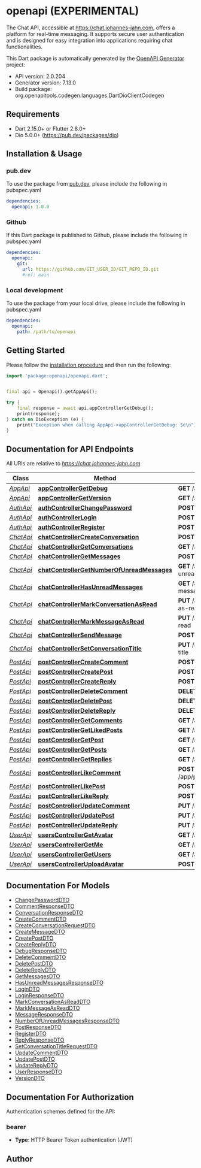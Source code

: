 # openapi (EXPERIMENTAL)
The Chat API, accessible at https://chat.johannes-jahn.com, offers a platform for real-time messaging. It supports secure user authentication and is designed for easy integration into applications requiring chat functionalities.

This Dart package is automatically generated by the [OpenAPI Generator](https://openapi-generator.tech) project:

- API version: 2.0.204
- Generator version: 7.13.0
- Build package: org.openapitools.codegen.languages.DartDioClientCodegen

## Requirements

* Dart 2.15.0+ or Flutter 2.8.0+
* Dio 5.0.0+ (https://pub.dev/packages/dio)

## Installation & Usage

### pub.dev
To use the package from [pub.dev](https://pub.dev), please include the following in pubspec.yaml
```yaml
dependencies:
  openapi: 1.0.0
```

### Github
If this Dart package is published to Github, please include the following in pubspec.yaml
```yaml
dependencies:
  openapi:
    git:
      url: https://github.com/GIT_USER_ID/GIT_REPO_ID.git
      #ref: main
```

### Local development
To use the package from your local drive, please include the following in pubspec.yaml
```yaml
dependencies:
  openapi:
    path: /path/to/openapi
```

## Getting Started

Please follow the [installation procedure](#installation--usage) and then run the following:

```dart
import 'package:openapi/openapi.dart';


final api = Openapi().getAppApi();

try {
    final response = await api.appControllerGetDebug();
    print(response);
} catch on DioException (e) {
    print("Exception when calling AppApi->appControllerGetDebug: $e\n");
}

```

## Documentation for API Endpoints

All URIs are relative to *https://chat.johannes-jahn.com*

Class | Method | HTTP request | Description
------------ | ------------- | ------------- | -------------
[*AppApi*](doc/AppApi.md) | [**appControllerGetDebug**](doc/AppApi.md#appcontrollergetdebug) | **GET** /app/debug | 
[*AppApi*](doc/AppApi.md) | [**appControllerGetVersion**](doc/AppApi.md#appcontrollergetversion) | **GET** /app/version | 
[*AuthApi*](doc/AuthApi.md) | [**authControllerChangePassword**](doc/AuthApi.md#authcontrollerchangepassword) | **POST** /app/auth/change-password | 
[*AuthApi*](doc/AuthApi.md) | [**authControllerLogin**](doc/AuthApi.md#authcontrollerlogin) | **POST** /app/auth/login | 
[*AuthApi*](doc/AuthApi.md) | [**authControllerRegister**](doc/AuthApi.md#authcontrollerregister) | **POST** /app/auth/register | 
[*ChatApi*](doc/ChatApi.md) | [**chatControllerCreateConversation**](doc/ChatApi.md#chatcontrollercreateconversation) | **POST** /app/chat/create-conversation | 
[*ChatApi*](doc/ChatApi.md) | [**chatControllerGetConversations**](doc/ChatApi.md#chatcontrollergetconversations) | **GET** /app/chat/get-conversations | 
[*ChatApi*](doc/ChatApi.md) | [**chatControllerGetMessages**](doc/ChatApi.md#chatcontrollergetmessages) | **POST** /app/chat/get-messages | 
[*ChatApi*](doc/ChatApi.md) | [**chatControllerGetNumberOfUnreadMessages**](doc/ChatApi.md#chatcontrollergetnumberofunreadmessages) | **GET** /app/chat/get-number-of-unread-messages | 
[*ChatApi*](doc/ChatApi.md) | [**chatControllerHasUnreadMessages**](doc/ChatApi.md#chatcontrollerhasunreadmessages) | **GET** /app/chat/has-unread-messages | 
[*ChatApi*](doc/ChatApi.md) | [**chatControllerMarkConversationAsRead**](doc/ChatApi.md#chatcontrollermarkconversationasread) | **PUT** /app/chat/mark-conversation-as-read | 
[*ChatApi*](doc/ChatApi.md) | [**chatControllerMarkMessageAsRead**](doc/ChatApi.md#chatcontrollermarkmessageasread) | **PUT** /app/chat/mark-message-as-read | 
[*ChatApi*](doc/ChatApi.md) | [**chatControllerSendMessage**](doc/ChatApi.md#chatcontrollersendmessage) | **POST** /app/chat/send-message | 
[*ChatApi*](doc/ChatApi.md) | [**chatControllerSetConversationTitle**](doc/ChatApi.md#chatcontrollersetconversationtitle) | **PUT** /app/chat/set-conversation-title | 
[*PostApi*](doc/PostApi.md) | [**postControllerCreateComment**](doc/PostApi.md#postcontrollercreatecomment) | **POST** /app/post/comment | 
[*PostApi*](doc/PostApi.md) | [**postControllerCreatePost**](doc/PostApi.md#postcontrollercreatepost) | **POST** /app/post | 
[*PostApi*](doc/PostApi.md) | [**postControllerCreateReply**](doc/PostApi.md#postcontrollercreatereply) | **POST** /app/post/reply | 
[*PostApi*](doc/PostApi.md) | [**postControllerDeleteComment**](doc/PostApi.md#postcontrollerdeletecomment) | **DELETE** /app/post/comment | 
[*PostApi*](doc/PostApi.md) | [**postControllerDeletePost**](doc/PostApi.md#postcontrollerdeletepost) | **DELETE** /app/post | 
[*PostApi*](doc/PostApi.md) | [**postControllerDeleteReply**](doc/PostApi.md#postcontrollerdeletereply) | **DELETE** /app/post/reply | 
[*PostApi*](doc/PostApi.md) | [**postControllerGetComments**](doc/PostApi.md#postcontrollergetcomments) | **GET** /app/post/comment/{postId} | 
[*PostApi*](doc/PostApi.md) | [**postControllerGetLikedPosts**](doc/PostApi.md#postcontrollergetlikedposts) | **GET** /app/post/like | 
[*PostApi*](doc/PostApi.md) | [**postControllerGetPost**](doc/PostApi.md#postcontrollergetpost) | **GET** /app/post/single/{postId} | 
[*PostApi*](doc/PostApi.md) | [**postControllerGetPosts**](doc/PostApi.md#postcontrollergetposts) | **GET** /app/post | 
[*PostApi*](doc/PostApi.md) | [**postControllerGetReplies**](doc/PostApi.md#postcontrollergetreplies) | **GET** /app/post/reply/{commentId} | 
[*PostApi*](doc/PostApi.md) | [**postControllerLikeComment**](doc/PostApi.md#postcontrollerlikecomment) | **POST** /app/post/comment/{commentId}/like | 
[*PostApi*](doc/PostApi.md) | [**postControllerLikePost**](doc/PostApi.md#postcontrollerlikepost) | **POST** /app/post/{postId}/like | 
[*PostApi*](doc/PostApi.md) | [**postControllerLikeReply**](doc/PostApi.md#postcontrollerlikereply) | **POST** /app/post/reply/{replyId}/like | 
[*PostApi*](doc/PostApi.md) | [**postControllerUpdateComment**](doc/PostApi.md#postcontrollerupdatecomment) | **PUT** /app/post/comment | 
[*PostApi*](doc/PostApi.md) | [**postControllerUpdatePost**](doc/PostApi.md#postcontrollerupdatepost) | **PUT** /app/post | 
[*PostApi*](doc/PostApi.md) | [**postControllerUpdateReply**](doc/PostApi.md#postcontrollerupdatereply) | **PUT** /app/post/reply | 
[*UserApi*](doc/UserApi.md) | [**usersControllerGetAvatar**](doc/UserApi.md#userscontrollergetavatar) | **GET** /app/user/avatar/{userId} | 
[*UserApi*](doc/UserApi.md) | [**usersControllerGetMe**](doc/UserApi.md#userscontrollergetme) | **GET** /app/user/me | 
[*UserApi*](doc/UserApi.md) | [**usersControllerGetUsers**](doc/UserApi.md#userscontrollergetusers) | **GET** /app/user | 
[*UserApi*](doc/UserApi.md) | [**usersControllerUploadAvatar**](doc/UserApi.md#userscontrolleruploadavatar) | **POST** /app/user/upload-avatar | 


## Documentation For Models

 - [ChangePasswordDTO](doc/ChangePasswordDTO.md)
 - [CommentResponseDTO](doc/CommentResponseDTO.md)
 - [ConversationResponseDTO](doc/ConversationResponseDTO.md)
 - [CreateCommentDTO](doc/CreateCommentDTO.md)
 - [CreateConversationRequestDTO](doc/CreateConversationRequestDTO.md)
 - [CreateMessageDTO](doc/CreateMessageDTO.md)
 - [CreatePostDTO](doc/CreatePostDTO.md)
 - [CreateReplyDTO](doc/CreateReplyDTO.md)
 - [DebugResponseDTO](doc/DebugResponseDTO.md)
 - [DeleteCommentDTO](doc/DeleteCommentDTO.md)
 - [DeletePostDTO](doc/DeletePostDTO.md)
 - [DeleteReplyDTO](doc/DeleteReplyDTO.md)
 - [GetMessagesDTO](doc/GetMessagesDTO.md)
 - [HasUnreadMessagesResponseDTO](doc/HasUnreadMessagesResponseDTO.md)
 - [LoginDTO](doc/LoginDTO.md)
 - [LoginResponseDTO](doc/LoginResponseDTO.md)
 - [MarkConversationAsReadDTO](doc/MarkConversationAsReadDTO.md)
 - [MarkMessageAsReadDTO](doc/MarkMessageAsReadDTO.md)
 - [MessageResponseDTO](doc/MessageResponseDTO.md)
 - [NumberOfUnreadMessagesResponseDTO](doc/NumberOfUnreadMessagesResponseDTO.md)
 - [PostResponseDTO](doc/PostResponseDTO.md)
 - [RegisterDTO](doc/RegisterDTO.md)
 - [ReplyResponseDTO](doc/ReplyResponseDTO.md)
 - [SetConversationTitleRequestDTO](doc/SetConversationTitleRequestDTO.md)
 - [UpdateCommentDTO](doc/UpdateCommentDTO.md)
 - [UpdatePostDTO](doc/UpdatePostDTO.md)
 - [UpdateReplyDTO](doc/UpdateReplyDTO.md)
 - [UserResponseDTO](doc/UserResponseDTO.md)
 - [VersionDTO](doc/VersionDTO.md)


## Documentation For Authorization


Authentication schemes defined for the API:
### bearer

- **Type**: HTTP Bearer Token authentication (JWT)


## Author



